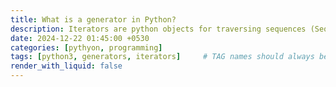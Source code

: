 ```yaml
---
title: What is a generator in Python?
description: Iterators are python objects for traversing sequences (Sequence of elements/objects)
date: 2024-12-22 01:45:00 +0530
categories: [pythyon, programming]
tags: [python3, generators, iterators]     # TAG names should always be in lowercase
render_with_liquid: false
---
```


